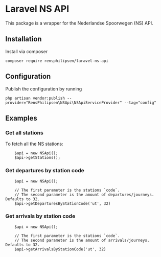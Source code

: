 # Laravel NS API

This package is a wrapper for the Nederlandse Spoorwegen (NS) API.

## Installation

Install via composer

```
composer require rensphilipsen/laravel-ns-api
```

## Configuration

Publish the configuration by running

```
php artisan vendor:publish --provider="RensPhilipsen\NSApi\NSApiServiceProvider" --tag="config"
```

## Examples

### Get all stations

To fetch all the NS stations:

```
    $api = new NSApi();
    $api->getStations();
```

### Get departures by station code

```
    $api = new NSApi();

    // The first parameter is the stations `code`.
    // The second parameter is the amount of departures/journeys. Defaults to 32.
    $api->getDeparturesByStationCode('ut', 32)
```

### Get arrivals by station code

```
    $api = new NSApi();

    // The first parameter is the stations `code`.
    // The second parameter is the amount of arrivals/journeys. Defaults to 32.
    $api->getArrivalsByStationCode('ut', 32)
```
